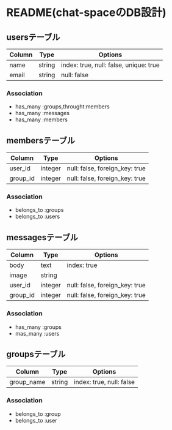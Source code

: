 # README(chat-spaceのDB設計)
## usersテーブル

|Column|Type|Options|
|------|----|-------|
|name|string|index: true, null: false, unique: true|
|email|string|null: false|

### Association
- has_many :groups,throught:members
- has_many :messages
- has_many :members

## membersテーブル

|Column|Type|Options|
|------|----|-------|
|user_id|integer|null: false, foreign_key: true|
|group_id|integer|null: false, foreign_key: true|

### Association
- belongs_to :groups
- belongs_to :users


## messagesテーブル

|Column|Type|Options|
|------|----|-------|
|body|text|index: true|
|image|string|
|user_id|integer|null: false, foreign_key: true|
|group_id|integer|null: false, foreign_key: true|

### Association
- has_many :groups
- mas_many :users


## groupsテーブル

|Column|Type|Options|
|------|----|-------|
|group_name|string|index: true, null: false|

### Association
- belongs_to :group
- belongs_to :user
